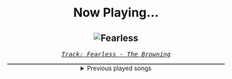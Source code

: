 <div align="center"> 
<h1>Now Playing...</h1>

![Fearless](https://i.scdn.co/image/ab67616d00001e02a14a06964024486e2ea489de)
--
_<samp><a href="https://open.spotify.com/track/50HShZGOSa1zHFQKW0bNoS">Track: Fearless - The Browning</a></samp>_

<div style="border: 1px #4B5054 solid"></div>
<details>
  <summary>
    Previous played songs
  </summary>
  <table>
    <thead>
      <tr>
        <th>
          Artist
        </th>
        <th>
          Song
        </th>
        <th>
          Link
        </th>
      </tr>
    </thead>
    <tbody>
      <tr><td>The Browning</td><td>Fearless</td><td><a href="https://open.spotify.com/track/50HShZGOSa1zHFQKW0bNoS">https://open.spotify.com/track/50HShZGOSa1zHFQKW0bNoS</a></td></tr><tr><td>From Ashes to New</td><td>Brick</td><td><a href="https://open.spotify.com/track/6WNZhghDnqMsChkGLp6KkC">https://open.spotify.com/track/6WNZhghDnqMsChkGLp6KkC</a></td></tr><tr><td>Motionless In White</td><td>Meltdown</td><td><a href="https://open.spotify.com/track/6w3hTgFYPaUo6WFz2tEOtX">https://open.spotify.com/track/6w3hTgFYPaUo6WFz2tEOtX</a></td></tr><tr><td>Dayseeker</td><td>Dreamstate</td><td><a href="https://open.spotify.com/track/1BKShyqTh9TDWc3dFHYXkF">https://open.spotify.com/track/1BKShyqTh9TDWc3dFHYXkF</a></td></tr><tr><td>Breaking Benjamin</td><td>The Diary of Jane - Single Version</td><td><a href="https://open.spotify.com/track/0faXHILILebCGnJBPU6KJJ">https://open.spotify.com/track/0faXHILILebCGnJBPU6KJJ</a></td></tr><tr><td>DEATHPHONK</td><td>METAL BRAZILIAN PHONK</td><td><a href="https://open.spotify.com/track/4HN5D24toedkL5wuP7l8s0">https://open.spotify.com/track/4HN5D24toedkL5wuP7l8s0</a></td></tr><tr><td>Bury Tomorrow</td><td>Black Flame - Single Edit</td><td><a href="https://open.spotify.com/track/6REc2Tq4G2RW5zKXtusTLF">https://open.spotify.com/track/6REc2Tq4G2RW5zKXtusTLF</a></td></tr><tr><td>Motionless In White</td><td>We Become The Night</td><td><a href="https://open.spotify.com/track/3Wqksj2gO4wcxWMwjAZ8AE">https://open.spotify.com/track/3Wqksj2gO4wcxWMwjAZ8AE</a></td></tr><tr><td>Motionless In White</td><td>Masterpiece</td><td><a href="https://open.spotify.com/track/3c9kVsKF68xMzlS0NikVn3">https://open.spotify.com/track/3c9kVsKF68xMzlS0NikVn3</a></td></tr><tr><td>Breaking Benjamin</td><td>Breath</td><td><a href="https://open.spotify.com/track/59TLlOD6sH4cCTSF6ITRkA">https://open.spotify.com/track/59TLlOD6sH4cCTSF6ITRkA</a></td></tr><tr><td>Bury Tomorrow</td><td>Boltcutter</td><td><a href="https://open.spotify.com/track/094hTvgTyLna5FsFulp3DH">https://open.spotify.com/track/094hTvgTyLna5FsFulp3DH</a></td></tr><tr><td>From Ashes to New</td><td>Death Of Me</td><td><a href="https://open.spotify.com/track/0DUGSJnoyVligq7XV7UTgy">https://open.spotify.com/track/0DUGSJnoyVligq7XV7UTgy</a></td></tr><tr><td>Nik Nocturnal</td><td>Unholy</td><td><a href="https://open.spotify.com/track/2SKY2hnsYFgXnbJWZ2MoER">https://open.spotify.com/track/2SKY2hnsYFgXnbJWZ2MoER</a></td></tr><tr><td>Motionless In White</td><td>Porcelain</td><td><a href="https://open.spotify.com/track/0RVy4QZozImoktsPqdcEv3">https://open.spotify.com/track/0RVy4QZozImoktsPqdcEv3</a></td></tr><tr><td>Breaking Benjamin</td><td>Blood</td><td><a href="https://open.spotify.com/track/7gQ7DfSSc3b8e4cHtFnDxu">https://open.spotify.com/track/7gQ7DfSSc3b8e4cHtFnDxu</a></td></tr><tr><td>From Ashes to New</td><td>Nothing</td><td><a href="https://open.spotify.com/track/1ydSjL4cIhcXkzUEMJD1tl">https://open.spotify.com/track/1ydSjL4cIhcXkzUEMJD1tl</a></td></tr><tr><td>Rain Paris</td><td>Baby Boy</td><td><a href="https://open.spotify.com/track/7Defx7TAl7RRYZeS9FXkPX">https://open.spotify.com/track/7Defx7TAl7RRYZeS9FXkPX</a></td></tr><tr><td>I Prevail</td><td>Visceral</td><td><a href="https://open.spotify.com/track/1ZJNyOtk0bdYbPi1zlyFj5">https://open.spotify.com/track/1ZJNyOtk0bdYbPi1zlyFj5</a></td></tr><tr><td>Dayseeker</td><td>Crying While You're Dancing</td><td><a href="https://open.spotify.com/track/2Qw2kYG5hVmmPmu0JWTiyk">https://open.spotify.com/track/2Qw2kYG5hVmmPmu0JWTiyk</a></td></tr><tr><td>CORPSE</td><td>CODE MISTAKE</td><td><a href="https://open.spotify.com/track/39iRz0h1eZOyXzch8tKQit">https://open.spotify.com/track/39iRz0h1eZOyXzch8tKQit</a></td></tr>
    </tbody>
  </table>
</details>

</div>

